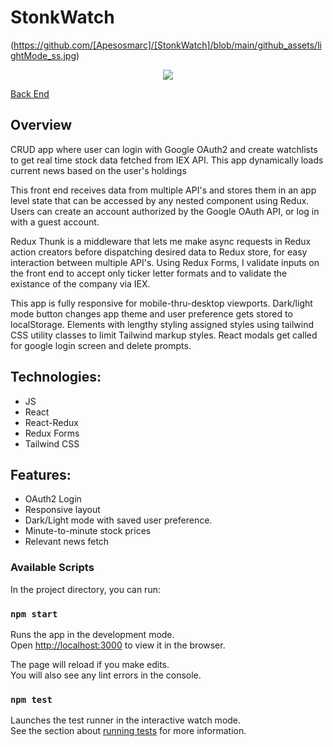 # StonkWatch
(https://github.com/[Apesosmarc]/[StonkWatch]/blob/main/github_assets/lightMode_ss.jpg)
<p align="center"><img src="https://raw.githubusercontent.com/Apesosmarc/StonkWatch/blob/main/github_assets/lightMode_ss.jpg"/></p>


[Back End](https://github.com/Apesosmarc/StonkWatch-API-Server)

## Overview
CRUD app where user can login with Google OAuth2 and create watchlists to get real time stock data fetched from IEX API. This app dynamically loads current news based on the user's holdings

This front end receives data from multiple API's and stores them in an app level
state that can be accessed by any nested component using Redux. Users can create an account authorized by the Google OAuth API, or log in with a guest account.

Redux Thunk is a middleware that lets me make async requests in Redux action creators before dispatching desired data to Redux store, for easy interaction between multiple API's. Using Redux Forms, I validate inputs on the front end to accept only ticker letter formats and to validate the existance of the company via IEX.

This app is fully responsive for mobile-thru-desktop viewports. Dark/light mode button changes app theme and user preference gets stored to localStorage. Elements with lengthy styling assigned styles using tailwind CSS utility classes to limit Tailwind markup styles. React modals get called for google login screen and delete prompts.


## Technologies:
- JS
- React
- React-Redux
- Redux Forms
- Tailwind CSS

## Features:
- OAuth2 Login
- Responsive layout
- Dark/Light mode with saved user preference. 
- Minute-to-minute stock prices
- Relevant news fetch


### Available Scripts

In the project directory, you can run:

### `npm start`

Runs the app in the development mode.\
Open [http://localhost:3000](http://localhost:3000) to view it in the browser.

The page will reload if you make edits.\
You will also see any lint errors in the console.

### `npm test`

Launches the test runner in the interactive watch mode.\
See the section about [running tests](https://facebook.github.io/create-react-app/docs/running-tests) for more information.
